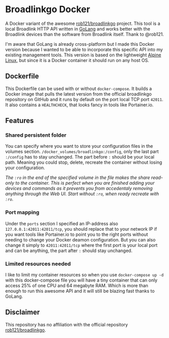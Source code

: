 # Broadlinkgo Docker

A Docker variant of the awesome [rob121/broadlinkgo](https://github.com/rob121/broadlinkgo) project. This tool is a local Broadlink HTTP API written in [GoLang](https://golang.org/) and works better with the Broadlink devices than the software from Broadlink itself. Thank to @rob121.

I'm aware that GoLang is already cross-platform but I made this Docker version because I wanted to be able to incorporate this specific API into my existing management tools. This version is based on the lightweight [Alpine Linux](https://alpinelinux.org/), but since it is a Docker container it should run on any host OS.

## Dockerfile
This Dockerfile can be used with or without `docker-compose`. It builds a Docker image that pulls the latest version from the official broadlinkgo repository on GitHub and it runs by default on the port local TCP port `42011`. It also contains a `HEALTHCHECK`, that looks fancy in tools like Portainer.io.

## Features

### Shared persistent folder
You can specify where you want to store your configuration files in the volumes section. `/docker_volumes/broadlinkgo:/config`, only the last part `:/config` has to stay unchanged. The part before `:` should be your local path. Meaning you could stop, delete, recreate the container without losing your configuration. 

_The `:ro` in the end of the specified volume in the file makes the share read-only to the container. This is perfect when you are finished adding your devices and commands as it prevents you from accedentaly removing anything through the Web UI. Start without `:ro`, when ready recreate with `:ro`._

### Port mapping
Under the `ports` section I specified an IP-address also `127.0.0.1:42011:42011/tcp`, you should replace that to your network IP if you want tools like Portainer.io to point you to the right ports without needing to change your Docker deamon configuration. But you can also change it simply to `42011:42011/tcp` where the first port is your local port and can be anything, the part after `:` should stay unchanged.

### Limited resources needed

I like to limit my container resources so when you use `docker-compose up -d` with this docker-compose file you will have a tiny container that can only access 25% of one CPU and 64 megabyte RAM. Which is more than enough to run this awesome API and it will still be blazing fast thanks to GoLang.

## Disclaimer
This repository has no affiliation with the official repository [rob121/broadlinkgo](https://github.com/rob121/broadlinkgo).